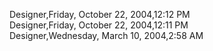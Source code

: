 ﻿Designer,Friday, October 22, 2004,12:12 PM  Designer,Friday, October 22, 2004,12:11 PM  Designer,Wednesday, March 10, 2004,2:58 AM